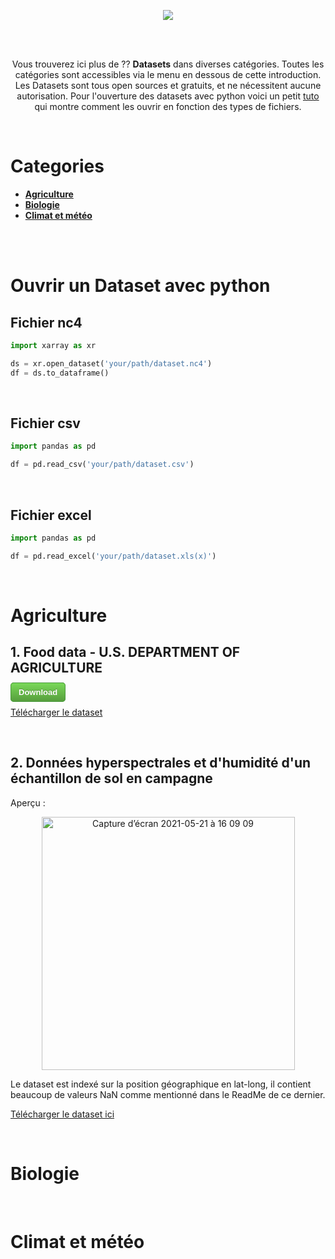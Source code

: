 <p align="center">
	<img src="https://user-images.githubusercontent.com/63207451/119138957-c4f60f00-ba42-11eb-89fa-e999bb5d256a.png">
	<p/>


<br/>
<br/>

<p align="center">
	Vous trouverez ici plus de ?? <b>Datasets</b> dans diverses catégories. Toutes les catégories sont accessibles via le menu en dessous de cette introduction. Les Datasets sont tous open sources et gratuits, et ne nécessitent aucune autorisation. Pour l'ouverture des datasets avec python voici un petit <a href="#Ouvrir-un-dataset-avec-python">tuto</a> qui montre comment les ouvrir en fonction des types de fichiers.
		<p/>

<br/>

# Categories

- [**Agriculture**](#Agriculture)
- [**Biologie**](#Biologie)
- [**Climat et météo**](#Climat-et-météo)


<br/>
<br/>

# Ouvrir un Dataset avec python

## Fichier nc4

```py
import xarray as xr

ds = xr.open_dataset('your/path/dataset.nc4')
df = ds.to_dataframe()

```
<br/>

## Fichier csv

```py
import pandas as pd

df = pd.read_csv('your/path/dataset.csv')

```

<br/>

## Fichier excel

```py
import pandas as pd

df = pd.read_excel('your/path/dataset.xls(x)')

```

<br/>


# Agriculture

## 1. Food data - U.S. DEPARTMENT OF AGRICULTURE

<a style="padding-top: 7px; padding-bottom: 7px; padding-left: 12px; padding-right: 12px; background: #569e3d; background: linear-gradient(#79d858, #569e3d); border: 1px solid #4a993e; border-radius: 5px;font-size:13px;font:13px/1.4 Helvetica,arial,sans-serif;font-weight:bold;color:#fff;text-shadow:0 -1px 0 rgba(0,0,0,0.25);text-decoration:none;" href="google.com">Download</a>

[Télécharger le dataset](https://fdc.nal.usda.gov/fdc-datasets/FoodData_Central_csv_2021-04-28.zip)

<br/>

## 2. Données hyperspectrales et d'humidité d'un échantillon de sol en campagne

Aperçu :

<p align="center">
<img width="405" alt="Capture d’écran 2021-05-21 à 16 09 09" src="https://user-images.githubusercontent.com/63207451/119151112-5b303200-ba4f-11eb-905d-c24dad3fa739.png">
<p/>

Le dataset est indexé sur la position géographique en lat-long, il contient beaucoup de valeurs NaN comme mentionné dans le ReadMe de ce dernier.

[Télécharger le dataset ici](https://zenodo.org/record/2530634/files/felixriese/hyperspectral-soilmoisture-dataset-v1.0.3.zip?download=1)

	
<br/>

# Biologie


<br/>

# Climat et météo

<br/>
